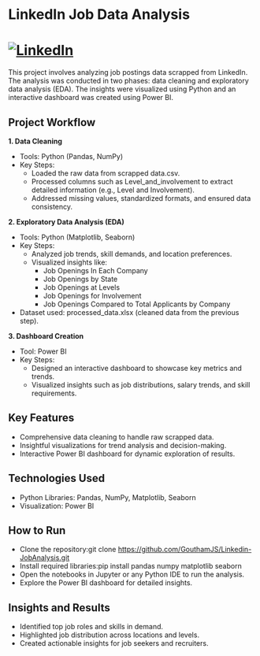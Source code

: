 # LinkedIn Job Data Analysis
# [![LinkedIn](https://img.shields.io/badge/LinkedIn-Job%20Data%20Analysis-blue?style=flat&logo=linkedin)](https://linkedin.com/in/yourprofile)

This project involves analyzing job postings data scrapped from LinkedIn. The analysis was conducted in two phases: data cleaning and exploratory data analysis (EDA). The insights were visualized using Python and an interactive dashboard was created using Power BI.

## Project Workflow

**1. Data Cleaning**
- Tools: Python (Pandas, NumPy)
- Key Steps:
  - Loaded the raw data from scrapped data.csv.
  - Processed columns such as Level_and_involvement to extract detailed information (e.g., Level and Involvement).
  - Addressed missing values, standardized formats, and ensured data consistency.


**2. Exploratory Data Analysis (EDA)**
- Tools: Python (Matplotlib, Seaborn)
- Key Steps:
  - Analyzed job trends, skill demands, and location preferences.
  - Visualized insights like:
    - Job Openings In Each Company
    - Job Openings by State
    - Job Openings at Levels
    - Job Openings for Involvement
    - Job Openings Compared to Total Applicants by Company
- Dataset used: processed_data.xlsx (cleaned data from the previous step).

**3. Dashboard Creation**
- Tool: Power BI
- Key Steps:
  - Designed an interactive dashboard to showcase key metrics and trends.
  - Visualized insights such as job distributions, salary trends, and skill requirements.


## Key Features
- Comprehensive data cleaning to handle raw scrapped data.
- Insightful visualizations for trend analysis and decision-making.
- Interactive Power BI dashboard for dynamic exploration of results.

## Technologies Used
- Python Libraries: Pandas, NumPy, Matplotlib, Seaborn
- Visualization: Power BI

## How to Run
- Clone the repository:git clone https://github.com/GouthamJS/Linkedin-JobAnalysis.git
- Install required libraries:pip install pandas numpy matplotlib seaborn
- Open the notebooks in Jupyter or any Python IDE to run the analysis.
- Explore the Power BI dashboard for detailed insights.
  

## Insights and Results
- Identified top job roles and skills in demand.
- Highlighted job distribution across locations and levels.
- Created actionable insights for job seekers and recruiters.
  
